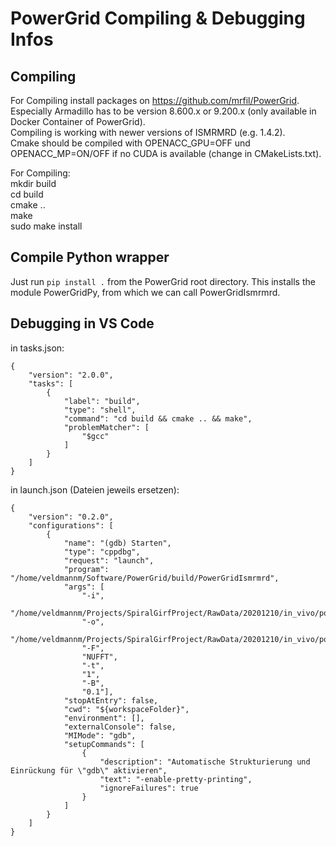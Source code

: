 # PowerGrid Compiling & Debugging Infos

## Compiling

For Compiling install packages on https://github.com/mrfil/PowerGrid.  
Especially Armadillo has to be version 8.600.x or 9.200.x (only available in Docker Container of PowerGrid).  
Compiling is working with newer versions of ISMRMRD (e.g. 1.4.2).  
Cmake should be compiled with OPENACC_GPU=OFF und OPENACC_MP=ON/OFF if no CUDA is available (change in CMakeLists.txt).  

For Compiling:  
mkdir build  
cd build  
cmake ..  
make  
sudo make install  

## Compile Python wrapper

Just run `pip install .` from the PowerGrid root directory. This installs the module PowerGridPy, from which we can call PowerGridIsmrmrd.

## Debugging in VS Code

in tasks.json:

```
{
    "version": "2.0.0",
    "tasks": [
        {
            "label": "build",
            "type": "shell",
            "command": "cd build && cmake .. && make",
            "problemMatcher": [
                "$gcc"
            ]
        }
    ]
}
```

in launch.json (Dateien jeweils ersetzen):

```
{
    "version": "0.2.0",
    "configurations": [
        {
            "name": "(gdb) Starten",
            "type": "cppdbg",
            "request": "launch",
            "program": "/home/veldmannm/Software/PowerGrid/build/PowerGridIsmrmrd",
            "args": [
                "-i",
                "/home/veldmannm/Projects/SpiralGirfProject/RawData/20201210/in_vivo/power_grid_test_MID251.h5",
                "-o",
                "/home/veldmannm/Projects/SpiralGirfProject/RawData/20201210/in_vivo/powergridimages",
                "-F",
                "NUFFT",
                "-t",
                "1",
                "-B",
                "0.1"],
            "stopAtEntry": false,
            "cwd": "${workspaceFolder}",
            "environment": [],
            "externalConsole": false,
            "MIMode": "gdb",
            "setupCommands": [
                {
                    "description": "Automatische Strukturierung und Einrückung für \"gdb\" aktivieren",
                    "text": "-enable-pretty-printing",
                    "ignoreFailures": true
                }
            ]
        }
    ]
}
```